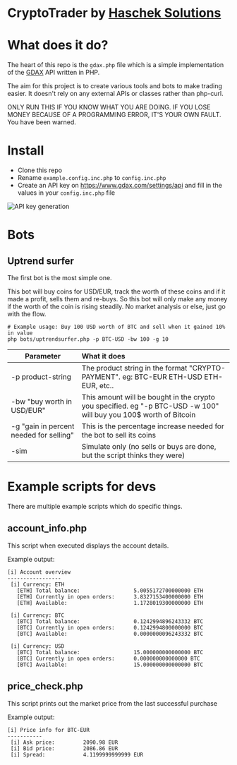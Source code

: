 # CryptoTrader by [Haschek Solutions](https://haschek.solutions)

# What does it do?
The heart of this repo is the ```gdax.php``` file which is a simple implementation of the [GDAX](https://www.gdax.com) API written in PHP.

The aim for this project is to create various tools and bots to make trading easier. It doesn't rely on any external APIs or classes rather than php-curl.

ONLY RUN THIS IF YOU KNOW WHAT YOU ARE DOING. IF YOU LOSE MONEY BECAUSE OF A PROGRAMMING ERROR, IT'S YOUR OWN FAULT. You have been warned.

# Install
- Clone this repo
- Rename ```example.config.inc.php``` to ```config.inc.php```
- Create an API key on https://www.gdax.com/settings/api and fill in the values in your ```config.inc.php``` file

![API key generation](https://www.pictshare.net/as17pqcsf8.jpg)

# Bots

## Uptrend surfer
The first bot is the most simple one.

This bot will buy coins for USD/EUR, track the worth of these coins and if it made a profit, sells them and re-buys.
So this bot will only make any money if the worth of the coin is rising steadily. No market analysis or else, just go with the flow.

```
# Example usage: Buy 100 USD worth of BTC and sell when it gained 10% in value
php bots/uptrendsurfer.php -p BTC-USD -bw 100 -g 10
```

| Parameter     | What it does |
| ------------- |:-------------|
| -p product-string  |                      The product string in the format "CRYPTO-PAYMENT". eg: BTC-EUR ETH-USD ETH-EUR, etc..|
|-bw "buy worth in USD/EUR"      |          This amount will be bought in the crypto you specified. eg "-p BTC-USD -w 100" will buy you 100$ worth of Bitcoin|
|-g "gain in percent needed for selling" |  This is the percentage increase needed for the bot to sell its coins|
|-sim |                                     Simulate only (no sells or buys are done, but the script thinks they were)|


# Example scripts for devs
There are multiple example scripts which do specific things.

## account_info.php
This script when executed displays the account details.

Example output:
```
[i] Account overview
-----------------
 [i] Currency: ETH
   [ETH] Total balance:                 5.0055172700000000 ETH
   [ETH] Currently in open orders:      3.8327153400000000 ETH
   [ETH] Available:                     1.1728019300000000 ETH

 [i] Currency: BTC
   [BTC] Total balance:                 0.1242994896243332 BTC
   [BTC] Currently in open orders:      0.1242994800000000 BTC
   [BTC] Available:                     0.0000000096243332 BTC

 [i] Currency: USD
   [BTC] Total balance:                 15.000000000000000 BTC
   [BTC] Currently in open orders:      0.000000000000000 BTC
   [BTC] Available:                     15.000000000000000 BTC
```

## price_check.php
This script prints out the market price from the last successful purchase

Example output:
```
[i] Price info for BTC-EUR
-----------
 [i] Ask price:         2090.98 EUR
 [i] Bid price:         2086.86 EUR
 [i] Spread:            4.1199999999999 EUR
```